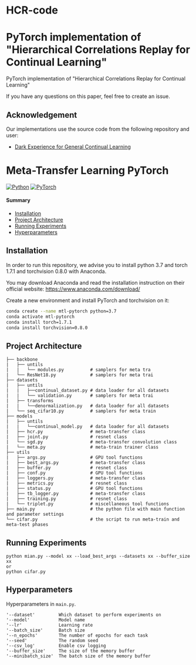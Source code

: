 # HCR-code
# PyTorch implementation of "Hierarchical Correlations Replay for Continual Learning"

PyTorch implementation of "Hierarchical Correlations Replay for Continual Learning"

If you have any questions on this paper, feel free to create an issue.

## Acknowledgement

Our implementations use the source code from the following repository and user:

* [Dark Experience for General Continual Learning](https://github.com/aimagelab/mammoth)


# Meta-Transfer Learning PyTorch
[![Python](https://img.shields.io/badge/python-3.7-blue.svg?style=flat-square&logo=python&color=3776AB)](https://www.python.org/)
[![PyTorch](https://img.shields.io/badge/torch-1.7.1-%237732a8?style=flat-square&logo=PyTorch&color=EE4C2C)](https://pytorch.org/)

#### Summary

* [Installation](#installation)
* [Project Architecture](#project-architecture)
* [Running Experiments](#running-experiments)
* [Hyperparameters](#Hyperparameters)


## Installation

In order to run this repository, we advise you to install python 3.7 and torch 1.7.1 and torchvision 0.8.0 with Anaconda.

You may download Anaconda and read the installation instruction on their official website:
<https://www.anaconda.com/download/>

Create a new environment and install PyTorch and torchvision on it:

```bash
conda create --name mtl-pytorch python=3.7
conda activate mtl-pytorch
conda install torch=1.7.1 
conda install torchvision=0.8.0
```
## Project Architecture

```
├── backbone
|   ├── untils
|   |   └── modules.py          # samplers for meta tra
|   └── ResNet18.py             # samplers for meta trai
├── datasets 
|   ├── untils
|   |   ├──continual_dataset.py # data loader for all datasets
|   |   └── validation.py       # samplers for meta trai
|   ├── transforms
|   |   └──denormalization.py   # data loader for all datasets
|   └── seq_cifar10.py          # samplers for meta train
├── models
|   ├── untils
|   |   └──continual_model.py   # data loader for all datasets
|   ├── hcr.py                  # meta-transfer class
|   ├── joint.py                # resnet class
|   └── sgd.py                  # meta-transfer convolution class
|   └── meta.py                 # meta-train trainer class
├── utils                       
|   ├── args.py                 # GPU tool functions
|   ├── best_args.py            # meta-transfer class
|   ├── buffer.py               # resnet class
|   ├── conf.py                 # GPU tool functions
|   ├── loggers.py              # meta-transfer class
|   ├── metrics.py              # resnet class
|   ├── status.py               # GPU tool functions
|   ├── tb_logger.py            # meta-transfer class
|   ├── training.py             # resnet class
|   └── triplet.py              # miscellaneous tool functions
├── main.py                     # the python file with main function and parameter settings
└── cifar.py                    # the script to run meta-train and meta-test phases
```

## Running Experiments
```
python mian.py --model xx --load_best_args --datasets xx --buffer_size xx 
or 
python cifar.py
```
## Hyperparameters
Hyperparameters in `main.py`.
```
'--dataset'         Which dataset to perform experiments on
'--model'           Model name
'--lr'              Learning rate
'--batch_size'      Batch size
'--n_epochs'        The number of epochs for each task
'--seed'            The random seed
'--csv_log'         Enable csv logging
'--buffer_size'     The size of the memory buffer
'--minibatch_size'  The batch size of the memory buffer
```
